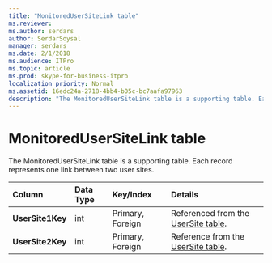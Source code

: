 ```yaml
---
title: "MonitoredUserSiteLink table"
ms.reviewer: 
ms.author: serdars
author: SerdarSoysal
manager: serdars
ms.date: 2/1/2018
ms.audience: ITPro
ms.topic: article
ms.prod: skype-for-business-itpro
localization_priority: Normal
ms.assetid: 16edc24a-2718-4bb4-b05c-bc7aafa97963
description: "The MonitoredUserSiteLink table is a supporting table. Each record represents one link between two user sites."
---
```


# MonitoredUserSiteLink table
 
The MonitoredUserSiteLink table is a supporting table. Each record represents one link between two user sites.
  
|**Column**|**Data Type**|**Key/Index**|**Details**|
|:-----|:-----|:-----|:-----|
|**UserSite1Key** <br/> |int  <br/> |Primary, Foreign  <br/> |Referenced from the [UserSite table](usersite.md).  <br/> |
|**UserSite2Key** <br/> |int  <br/> |Primary, Foreign  <br/> |Reference from the [UserSite table](usersite.md).  <br/> |
   

